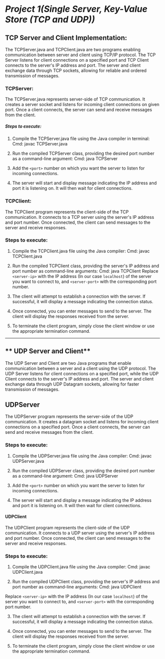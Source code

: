 # **_Project 1(Single Server, Key-Value Store (TCP and UDP))_**

## **TCP Server and Client Implementation:**
The TCPServer.java and TCPClient.java are two programs enabling communication between server and client using TCP/IP protocol. The TCP Server
listens for client connections on a specified port and TCP Client connects to the server's IP address and port. The server and client 
exchange data through TCP sockets, allowing for reliable and ordered transmission of messages.

### TCPServer:
The TCPServer.java represents server-side of TCP communication. It creates a server socket and listens for incoming client connections on
given port. Once a client connects, the server can send and receive messages from the client.

##### Steps to execute:
1. Compile the TCPServer.java file using the Java compiler in terminal:
Cmd: javac TCPServer.java

2. Run the compiled TCPServer class, providing the desired port number as a command-line argument:
Cmd: java TCPServer

3. Add the `<port>` number on which you want the server to listen for incoming connections.

4. The server will start and display message indicating the IP address and port it is listening on. It will then wait for client connections.



### TCPClient:
The TCPClient program represents the client-side of the TCP communication. It connects to a TCP server using the server's IP address and port number.
Once connected, the client can send messages to the server and receive responses.

### Steps to execute:
1. Compile the TCPClient.java file using the Java compiler:
Cmd: javac TCPClient.java

2. Run the compiled TCPClient class, providing the server's IP address and port number as command-line arguments:
Cmd: java TCPClient <server-ip> <server-port>
Replace `<server-ip>` with the IP address (In our case `localhost`) of the server you want to connect to, and `<server-port>` with 
the corresponding port number.

3. The client will attempt to establish a connection with the server. If successful, it will display a message indicating the connection status.

4. Once connected, you can enter messages to send to the server. The client will display the responses received from the server.

5. To terminate the client program, simply close the client window or use the appropriate termination command.

---------------------------------------------------------------------------------------------------------------------------------------------------

## ** UDP Server and Client**
The UDP Server and Client are two Java programs that enable communication between a server and a client using the UDP protocol.
The UDP Server listens for client connections on a specified port, while the UDP Client connects to the server's IP address and port. 
The server and client exchange data through UDP Datagram sockets, allowing for faster transmission of messages.

## UDPServer
The UDPServer program represents the server-side of the UDP communication. It creates a datagram socket and listens for incoming
client connections on a specified port. Once a client connects, the server can send and receive messages from the client.

### Steps to execute:
1. Compile the UDPServer.java file using the Java compiler:
Cmd: javac UDPServer.java

2. Run the compiled UDPServer class, providing the desired port number as a command-line argument:
Cmd: java UDPServer

3. Add the `<port>` number on which you want the server to listen for incoming connections.

4. The server will start and display a message indicating the IP address and port it is listening on. It will then wait for client connections.


#### UDPClient
The UDPClient program represents the client-side of the UDP communication. It connects to a UDP server using the server's 
IP address and port number. Once connected, the client can send messages to the server and receive responses.

### Steps to execute:
1. Compile the UDPClient.java file using the Java compiler:
Cmd: javac UDPClient.java

2. Run the compiled UDPClient class, providing the server's IP address and port number as command-line arguments:
Cmd: java UDPClient <server-ip> <server-port>

Replace `<server-ip>` with the IP address (In our case `localhost`) of the server you want to connect to, and `<server-port>` with the
corresponding port number.

3. The client will attempt to establish a connection with the server. If successful, it will display a message indicating the connection status.

4. Once connected, you can enter messages to send to the server. The client will display the responses received from the server.

5. To terminate the client program, simply close the client window or use the appropriate termination command.


